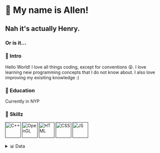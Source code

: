 # 🧑 My name is Allen!
## Nah it's actually Henry.
### Or is it...

### 📄 Intro
Hello World! I love all things coding, except for conventions 😝.
I love learning new programming concepts that I do not know about.
I also love improving my exisiting knowledge :)

### 🏫 Education
Currently in NYP

### 🦾 Skillz
[<img alt = "C++" width = "50" src = "https://img.icons8.com/color/960/000000/c-plus-plus-logo.png"/>]()
[<img alt = "OpenGL" width = "50" src = "https://cdn.worldvectorlogo.com/logos/opengl-1.svg"/>]()
[<img alt = "HTML" width = "50" src = "https://img.icons8.com/material-two-tone/960/000000/html-filetype.png"/>]()
[<img alt = "CSS" width = "50" src = "https://img.icons8.com/material-two-tone/960/000000/css-filetype.png"/>]()
[<img alt = "JS" width = "50" src = "https://img.icons8.com/color/960/000000/javascript.png"/>]()

<details>
  <summary>📊 Data</summary>
    <br>
    <a href = "https://github.com/HenIsTheMan/HenIsTheMan">
      <img align = "center" src = "https://github-readme-stats.vercel.app/api/?username=HenIsTheMan&hide=prs&show_icons=true&title_color=fff&icon_color=79ff97&text_color=9f9f9f&bg_color=151515">
    </a>
    <a href="https://github.com/HenIsTheMan/HenIsTheMan">
      <img align = "center" src = "https://github-readme-stats.vercel.app/api/top-langs/?username=HenIsTheMan&layout=compact&title_color=fff&icon_color=79ff97&text_color=9f9f9f&bg_color=151515">
    </a>
</details>

